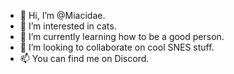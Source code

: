 - 👋 Hi, I’m @Miacidae.
- 👀 I’m interested in cats.
- 🌱 I’m currently learning how to be a good person.
- 💞️ I’m looking to collaborate on cool SNES stuff.
- 📫 You can find me on Discord.

<!---
Miacidae/Miacidae is a ✨ special ✨ repository because its `README.md` (this file) appears on your GitHub profile.
-->
